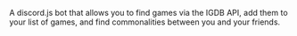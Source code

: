 A discord.js bot that allows you to find games via the IGDB API, add them to your list of games, and find commonalities between you and your friends.